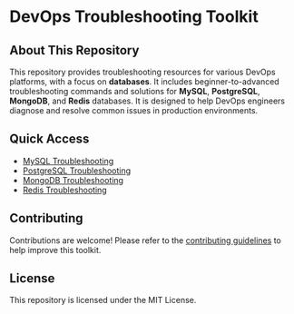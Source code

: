
# DevOps Troubleshooting Toolkit

## About This Repository
This repository provides troubleshooting resources for various DevOps platforms, with a focus on **databases**. It includes beginner-to-advanced troubleshooting commands and solutions for **MySQL**, **PostgreSQL**, **MongoDB**, and **Redis** databases. It is designed to help DevOps engineers diagnose and resolve common issues in production environments.

## Quick Access
- [MySQL Troubleshooting](databases/mysql-troubleshooting.md)
- [PostgreSQL Troubleshooting](databases/postgres-troubleshooting.md)
- [MongoDB Troubleshooting](databases/mongodb-troubleshooting.md)
- [Redis Troubleshooting](databases/redis-troubleshooting.md)

## Contributing
Contributions are welcome! Please refer to the [contributing guidelines](CONTRIBUTING.md) to help improve this toolkit.

## License
This repository is licensed under the MIT License.

